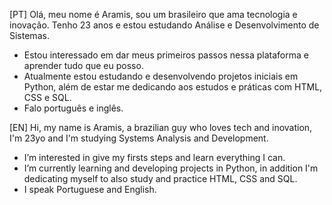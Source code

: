 [PT] Olá, meu nome é Aramis, sou um brasileiro que ama tecnologia e inovação. Tenho 23 anos e estou estudando Análise e Desenvolvimento de Sistemas.
- Estou interessado em dar meus primeiros passos nessa plataforma e aprender tudo que eu posso.
- Atualmente estou estudando e desenvolvendo projetos iniciais em Python, além de estar me dedicando aos estudos e práticas com HTML, CSS e SQL.
- Falo português e inglês.

[EN] Hi, my name is Aramis, a brazilian guy who loves tech and inovation, I'm 23yo and I'm studying Systems Analysis and Development.
- I’m interested in give my firsts steps and learn everything I can.
- I’m currently learning and developing projects in Python, in addition I'm dedicating myself to also study and practice HTML, CSS and SQL.
- I speak Portuguese and English.


  
<!---
Aramisbr/Aramisbr is a ✨ special ✨ repository because its `README.md` (this file) appears on your GitHub profile.
You can click the Preview link to take a look at your changes.
--->
